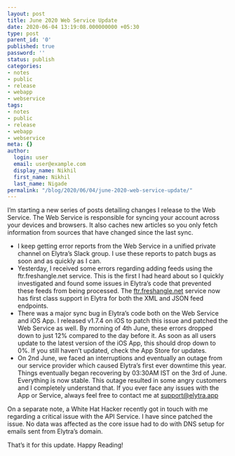 ```yaml
---
layout: post
title: June 2020 Web Service Update
date: 2020-06-04 13:19:08.000000000 +05:30
type: post
parent_id: '0'
published: true
password: ''
status: publish
categories:
- notes
- public
- release
- webapp
- webservice
tags:
- notes
- public
- release
- webapp
- webservice
meta: {}
author:
  login: user
  email: user@example.com
  display_name: Nikhil
  first_name: Nikhil
  last_name: Nigade
permalink: "/blog/2020/06/04/june-2020-web-service-update/"
---
```

<p>I’m starting a new series of posts detailing changes I release to the Web Service. The Web Service is responsible for syncing your account across your devices and browsers. It also caches new articles so you only fetch information from sources that have changed since the last sync. </p>
<ul>
<li>I keep getting error reports from the Web Service in a unified private channel on Elytra’s Slack group. I use these reports to patch bugs as soon and as quickly as I can. </li>
<li>Yesterday, I received some errors regarding adding feeds using the ftr.freshangle.net service. This is the first I had heard about so I quickly investigated and found some issues in Elytra’s code that prevented these feeds from being processed. The <a href="http://ftr.freshangle.net">ftr.freshangle.net</a> service now has first class support in Elytra for both the XML and JSON feed endpoints. </li>
<li>There was a major sync bug in Elytra’s code both on the Web Service and iOS App. I released v1.7.4 on iOS to patch this issue and patched the Web Service as well. By morning of 4th June, these errors dropped down to just 12% compared to the day before it. As soon as all users update to the latest version of the iOS App, this should drop down to 0%. If you still haven’t updated, check the App Store for updates. </li>
<li>On 2nd June, we faced an interruptions and eventually an outage from our service provider which caused Elytra’s first ever downtime this year. Things eventually began recovering by 03:30AM IST on the 3rd of June. Everything is now stable. This outage resulted in some angry customers and I completely understand that. If you ever face any issues with the App or Service, always feel free to contact me at <a href="mailto:support@elytra.app">support@elytra.app</a></li>
</ul>
<p>On a separate note, a White Hat Hacker recently got in touch with me regarding a critical issue with the API Service. I have since patched the issue. No data was affected as the core issue had to do with DNS setup for emails sent from Elytra’s domain. </p>
<p>That’s it for this update. Happy Reading! </p>
